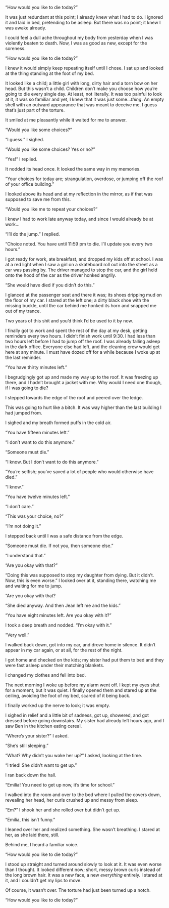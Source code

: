 “How would you like to die today?”

It was just redundant at this point; I already knew what I had to do. I ignored it and laid in bed, pretending to be asleep. But there was no point; it knew I was awake already. 

I could feel a dull ache throughout my body from yesterday when I was violently beaten to death. Now, I was as good as new, except for the soreness. 

“How would you like to die today?”

I knew it would simply keep repeating itself until I chose. I sat up and looked at the thing standing at the foot of my bed. 

It looked like a child; a little girl with long, dirty hair and a torn bow on her head. But this wasn’t a child. Children don’t make you choose how you’re going to die every single day. At least, not literally. It was too painful to look at it, it was so familiar and yet, I knew that it was just some...*thing*. An empty shell with an outward appearance that was meant to deceive me. I guess that’s just part of the torture. 

It smiled at me pleasantly while it waited for me to answer. 

“Would you like some choices?” 

“I guess.” I sighed. 

“Would you like some choices? Yes or no?”

“Yes!” I replied. 

It nodded its head once. It looked the same way in my memories. 

“Your choices for today are; strangulation, overdose, or jumping off the roof of your office building.”

I looked above its head and at my reflection in the mirror, as if that was supposed to save me from this.  

“Would you like me to repeat your choices?”

I knew I had to work late anyway today, and since I would already be at work…

“I’ll do the jump.” I replied. 

“Choice noted. You have until 11:59 pm to die. I’ll update you every two hours.”

I got ready for work, ate breakfast, and dropped my kids off at school. I was at a red light when I saw a girl on a skateboard roll out into the street as a car was passing by. The driver managed to stop the car, and the girl held onto the hood of the car as the driver honked angrily. 

“She would have died if you didn’t do this.” 

I glanced at the passenger seat and there it was; its shoes dripping mud on the floor of my car. I stared at the left one; a dirty black shoe with the missing buckle, until the car behind me honked its horn and snapped me out of my trance. 

Two years of this shit and you’d think I’d be used to it by now. 

I finally got to work and spent the rest of the day at my desk, getting reminders every two hours. I didn’t finish work until 9:30. I had less than two hours left before I had to jump off the roof. I was already falling asleep in the dark office. Everyone else had left, and the cleaning crew would get here at any minute. I must have dozed off for a while because I woke up at the last reminder. 

“You have thirty minutes left.” 

I begrudgingly got up and made my way up to the roof. It was freezing up there, and I hadn’t brought a jacket with me. Why would I need one though, if I was going to die? 

I stepped towards the edge of the roof and peered over the ledge. 

This was going to hurt like a bitch. It was way higher than the last building I had jumped from. 

I sighed and my breath formed puffs in the cold air. 

“You have fifteen minutes left.”

“I don’t want to do this anymore.” 

“Someone must die.” 

“I know. But I don’t want to do this anymore.” 

“You’re selfish; you’ve saved a lot of people who would otherwise have died.”

“I know.”

“You have twelve minutes left.”

“I don’t care.”

“This was your choice, no?”

“I’m not doing it.” 

I stepped back until I was a safe distance from the edge. 

“Someone must die. If not you, then someone else.”

“I understand that.”

“Are you okay with that?”

“Doing this was supposed to stop my daughter from dying. But it didn’t. Now, this is even worse.” I looked over at it, standing there, watching me and waiting for me to jump. 

“Are you okay with that?

“She died anyway. And then Jean left me and the kids.” 

“You have eight minutes left. Are you okay with it?”

I took a deep breath and nodded. “I’m okay with it.”

“Very well.”

I walked back down, got into my car, and drove home in silence. It didn’t appear in my car again, or at all, for the rest of the night. 

I got home and checked on the kids; my sister had put them to bed and they were fast asleep under their matching blankets. 

I changed my clothes and fell into bed. 

The next morning I woke up before my alarm went off. I kept my eyes shut for a moment, but it was quiet. I finally opened them and stared up at the ceiling, avoiding the foot of my bed, scared of it being back. 

I finally worked up the nerve to look; it was empty. 

I sighed in relief and a little bit of sadness, got up, showered, and got dressed before going downstairs. My sister had already left hours ago, and I saw Ben in the kitchen eating cereal. 

“Where’s your sister?” I asked. 

“She’s still sleeping.”

“What? Why didn’t you wake her up?” I asked, looking at the time. 

“I tried! She didn’t want to get up.”

I ran back down the hall. 

“Emilia! You need to get up now, it’s time for school.”

I walked into the room and over to the bed where I pulled the covers down, revealing her head, her curls crushed up and messy from sleep. 

“Em?” I shook her and she rolled over but didn’t get up. 

“Emilia, this isn’t funny.” 

I leaned over her and realized something. She wasn’t breathing. I stared at her, as she laid there, still. 

Behind me, I heard a familiar voice. 

“How would you like to die today?” 

I stood up straight and turned around slowly to look at it. It was even worse than I thought. It looked different now; short, messy brown curls instead of the long brown hair. It was a new face, a new *everything* entirely. I stared at it, and I couldn’t get my lips to move. 

Of course, it wasn’t over. The torture had just been turned up a notch. 

“How would you like to die today?”